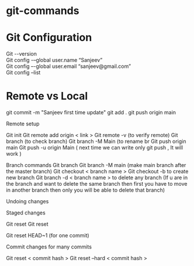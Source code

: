 # git-commands
<h1>Git Configuration</h1>
Git --version <br>
Git config -–global user.name “Sanjeev” <br>
Git config –-global user.email  “sanjeev@gmail.com” <br>
Git config –list <br>

<h1>Remote vs Local</h1>

git commit  -m "Sanjeev first time update"
git add .
git push origin main


Remote setup

Git init
Git remote add origin < link >
Git remote -v (to verify remote)
Git branch  (to check branch)
Git branch -M Main (to rename br
Git push origin main
Git push -u origin Main ( next time we can write only git push , It will work )


Branch commands
Git branch
Git branch -M main (make main branch after the master branch)
Git checkout < branch name >
Git checkout -b <new branch name > to create new branch
Git branch -d < branch name > to delete any branch (If u are in the branch and want to delete the same branch then first you have to move in another branch then only you will be able to delete that branch)

Undoing changes

Staged changes

Git reset <file name>
Git reset


Git reset HEAD~1 (for one commit)

Commit changes for many commits

Git reset < commit hash >
Git reset –hard < commit hash >
